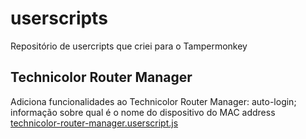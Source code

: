 # userscripts
Repositório de usercripts que criei para o Tampermonkey

## Technicolor Router Manager
Adiciona funcionalidades ao Technicolor Router Manager: auto-login; informação sobre qual é o nome do dispositivo do MAC address  
[technicolor-router-manager.userscript.js](technicolor-router-manager.userscript.js)

